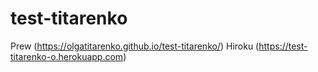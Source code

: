 # test-titarenko
Prew (https://olgatitarenko.github.io/test-titarenko/)
Hiroku (https://test-titarenko-o.herokuapp.com)
